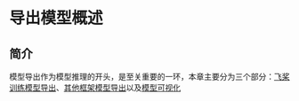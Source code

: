 # 导出模型概述

## 简介

模型导出作为模型推理的开头，是至关重要的一环，本章主要分为三个部分：[飞桨训练模型导出](./paddle_model_export.md)、[其他框架模型导出](./outside_model_export.md)以及[模型可视化](./visual_model.rst)
